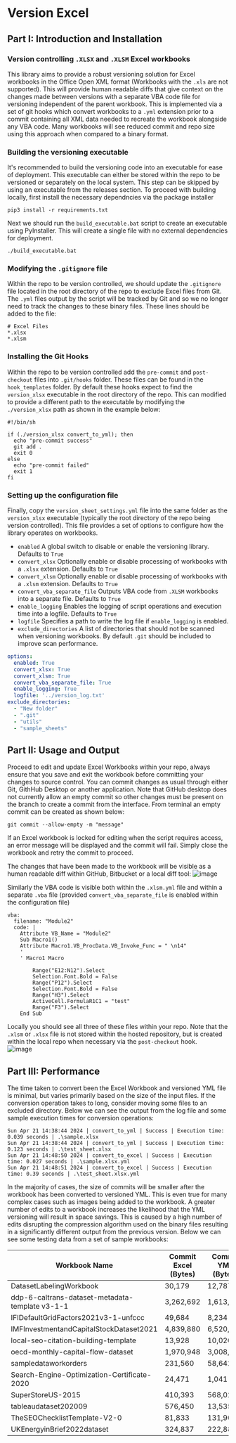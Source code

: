 # Version Excel

## Part I: Introduction and Installation

### Version controlling `.XLSX` and `.XLSM` Excel workbooks

This library aims to provide a robust versioning solution for Excel workbooks in the Office Open XML format (Workbooks with the `.xls` are not supported). This will provide human readable diffs that give context on the changes made between versions with a separate VBA code file for versioning independent of the parent workbook. This is implemented via a set of git hooks which convert workbooks to a `.yml` extension prior to a commit containing all XML data needed to recreate the workbook alongside any VBA code. Many workbooks will see reduced commit and repo size using this approach when compared to a binary format.

### Building the versioning executable
It's recommended to build the versioning code into an executable for ease of deployment.  This executable can either be stored within the repo to be versioned or separately on the local system. This step can be skipped by using an executable from the releases section.  To proceed with building locally, first install the necessary dependncies via the package installer
```
pip3 install -r requirements.txt
```

Next we should run the `build_executable.bat` script to create an executable using PyInstaller. This will create a single file with no external dependencies for deployment. 
```
./build_executable.bat
```

### Modifying the `.gitignore` file
Within the repo to be version controlled, we should update the `.gitignore` file located in the root directory of the repo to exclude Excel files from Git. The `.yml` files output by the script will be tracked by Git and so we no longer need to track the changes to these binary files. These lines should be added to the file:
```
# Excel Files
*.xlsx
*.xlsm
```

### Installing the Git Hooks
Within the repo to be version controlled add the `pre-commit` and `post-checkout` files into `.git/hooks` folder. These files can be found in the `hook_templates` folder. By default these hooks expect to find the `version_xlsx` executable in the root directory of the repo. This can modified to provide a different path to the executable by modifying the `./version_xlsx` path as shown in the example below:
```
#!/bin/sh

if (./version_xlsx convert_to_yml); then
  echo "pre-commit success"
  git add .
  exit 0
else
  echo "pre-commit failed"
  exit 1
fi
```

### Setting up the configuration file
Finally, copy the `version_sheet_settings.yml` file into the same folder as the `version_xlsx` executable (typically the root directory of the repo being version controlled). This file provides a set of options to configure how the library operates on workbooks.

- `enabled` A global switch to disable or enable the versioning library. Defaults to `True`
- `convert_xlsx` Optionally enable or disable processing of workbooks with a `.xlsx` extension. Defaults to `True`
- `convert_xlsm` Optionally enable or disable processing of workbooks with a `.xlsm` extension. Defaults to `True`
- `convert_vba_separate_file` Outputs VBA code from `.XLSM` workbooks into a separate file. Defaults to `True`
- `enable_logging` Enables the logging of script operations and execution time into a logfile. Defaults to `True`
- `logfile` Specifies a path to write the log file if `enable_logging` is enabled.
- `exclude_directories` A list of directories that should not be scanned when versioning workbooks. By default `.git` should be included to improve scan performance.

```yml
options: 
  enabled: True
  convert_xlsx: True
  convert_xlsm: True
  convert_vba_separate_file: True
  enable_logging: True
  logfile: '../version_log.txt'
exclude_directories:
  - "New folder"
  - ".git"
  - "utils"
  - "sample_sheets"
```

## Part II: Usage and Output
Proceed to edit and update Excel Workbooks within your repo, always ensure that you save and exit the workbook before committing your changes to source control.  You can commit changes as usual through either Git, GithHub Desktop or another application. Note that GitHub desktop does not currently allow an empty commit so other changes must be present on the branch to create a commit from the interface. From terminal an empty commit can be created as shown below:
```
git commit --allow-empty -m "message"
```

If an Excel workbook is locked for editing when the script requires access, an error message will be displayed and the commit will fail. Simply close the workbook and retry the commit to proceed. 

The changes that have been made to the workbook will be visible as a human readable diff within GitHub, Bitbucket or a local diff tool:
![image](https://github.com/nd4321/version_excel/assets/16249888/9de9b6df-420a-4a3d-bff5-c8b05b5cd9fe)

Similarly the VBA code is visible both within the `.xlsm.yml` file and within a separate `.vba` file (provided `convert_vba_separate_file` is enabled within the configuration file)
```vba
vba: 
  filename: "Module2"
  code: |
    Attribute VB_Name = "Module2"
    Sub Macro1()
    Attribute Macro1.VB_ProcData.VB_Invoke_Func = " \n14"
    '
    ' Macro1 Macro

        Range("E12:N12").Select
        Selection.Font.Bold = False
        Range("P12").Select
        Selection.Font.Bold = False
        Range("H3").Select
        ActiveCell.FormulaR1C1 = "test"
        Range("F3").Select
    End Sub
```

Locally you should see all three of these files within your repo. Note that the `.xlsm` or `.xlsx` file is not stored within the hosted repository, but is created within the local repo when necessary via the `post-checkout` hook.  
![image](https://github.com/nd4321/version_excel/assets/16249888/3e8943bc-8cfa-499f-abe2-b65e36a39b17)

## Part III: Performance

The time taken to convert been the Excel Workbook and versioned YML file is minimal, but varies primarily based on the size of the input files. If the conversion operation takes to long, consider moving some files to an excluded directory. Below we can see the output from the log file and some sample execution times for conversion operations:
```
Sun Apr 21 14:38:44 2024 | convert_to_yml | Success | Execution time: 0.039 seconds | .\sample.xlsx
Sun Apr 21 14:38:44 2024 | convert_to_yml | Success | Execution time: 0.123 seconds | .\test_sheet.xlsx
Sun Apr 21 14:48:50 2024 | convert_to_excel | Success | Execution time: 0.027 seconds | .\sample.xlsx.yml
Sun Apr 21 14:48:51 2024 | convert_to_excel | Success | Execution time: 0.39 seconds | .\test_sheet.xlsx.yml
```

In the majority of cases, the size of commits will be smaller after the workbook has been converted to versioned YML.  This is even true for many complex cases such as images being added to the workbook.  A greater number of edits to a workbook increases the likelihood that the YML versioning will result in space savings. This is caused by a high number of edits disrupting the compression algorithm used on the binary files resulting in a significantly different output from the previous version. Below we can see some testing data from a set of sample workbooks:

| Workbook Name                                   | Commit Excel (Bytes) | Commit YML (Bytes) | Space Savings | Notes |
| ----------------------------------------------- | -------------------- | ------------------ | ------------- | ----- |
| DatasetLabelingWorkbook                         | 30,179               | 12,787             | 57.63%        |       |
| ddp-6-caltrans-dataset-metadata-template v3-1-1 | 3,262,692            | 1,613,138          | 50.56%        | Image |
| IFIDefaultGridFactors2021v3-1-unfccc            | 49,684               | 8,234              | 83.43%        |       |
| IMFInvestmentandCapitalStockDataset2021         | 4,839,880            | 6,520,781          | \-34.73%      |       |
| local-seo-citation-building-template            | 13,928               | 10,020             | 28.06%        |       |
| oecd-monthly-capital-flow-dataset               | 1,970,948            | 3,008,095          | \-52.62%      |       |
| sampledataworkorders                            | 231,560              | 58,642             | 74.68%        |       |
| Search-Engine-Optimization-Certificate-2020     | 24,471               | 1,041              | 95.75%        |       |
| SuperStoreUS-2015                               | 410,393              | 568,024            | \-38.41%      |       |
| tableaudataset202009                            | 576,450              | 13,535             | 97.65%        |       |
| TheSEOChecklistTemplate-V2-0                    | 81,833               | 131,900            | \-61.18%      |       |
| UKEnergyinBrief2022dataset                      | 324,837              | 222,880            | 31.39%        |
